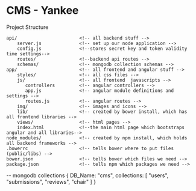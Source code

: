 # CMS - Yankee
Project Structure

    api/                       <!-- all backend stuff -->
        server.js              <!-- set up our node application -->
        config.js              <!--stores secret key and token validity time settings-->
        routes/                <!--backend api routes -->
        schemas/               <!-- mongodb collection schemas -->
    app/                       <!-- all frontend and angular stuff -->
        styles/                <!-- all css files -->
        js/		               <!-- all frontend  javascripts -->
           controllers         <!-- angular controllers -->
           app.js 	           <!-- angular module definitions and settings -->
           routes.js	       <!-- angular routes -->
        img/  	               <!-- images and icons -->
        lib/ 	               <!-- created by bower install, which has all frontend libraries -->
        views/	               <!-- html pages -->
        index.html             <!--the main html page which bootstraps angular and all libraries-->
    node_modules/              <!-- created by npm install, which holds all backend frameworks -->
    .bowerrc                   <!-- tells bower where to put files (public/libs) -->
    bower.json                 <!-- tells bower which files we need -->
    package.json               <!-- tells npm which packages we need -->


-- mongodb collections
    {
      DB_Name: "cms",
      collections:
        [
          "users",
          "submissions",
          "reviews",
          "chair"
        ]
    }

